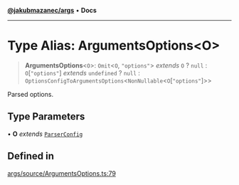 [**@jakubmazanec/args**](../README.md) • **Docs**

---

# Type Alias: ArgumentsOptions\<O\>

> **ArgumentsOptions**\<`O`\>: `Omit`\<`O`, `"options"`\> _extends_ `O` ? `null` :
> `O`\[`"options"`\] _extends_ `undefined` ? `null` :
> `OptionsConfigToArgumentsOptions`\<`NonNullable`\<`O`\[`"options"`\]\>\>

Parsed options.

## Type Parameters

• **O** _extends_ [`ParserConfig`](ParserConfig.md)

## Defined in

[args/source/ArgumentsOptions.ts:79](https://github.com/jakubmazanec/tools/blob/39892a8d22e72fc5aa2b2aedf9320ac8bb26fd5d/packages/args/source/ArgumentsOptions.ts#L79)
